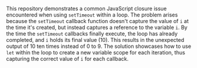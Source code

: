 This repository demonstrates a common JavaScript closure issue encountered when using `setTimeout` within a loop. The problem arises because the `setTimeout` callback function doesn't capture the value of `i` at the time it's created, but instead captures a reference to the variable `i`. By the time the `setTimeout` callbacks finally execute, the loop has already completed, and `i` holds its final value (10). This results in the unexpected output of 10 ten times instead of 0 to 9. The solution showcases how to use `let` within the loop to create a new variable scope for each iteration, thus capturing the correct value of `i` for each callback.